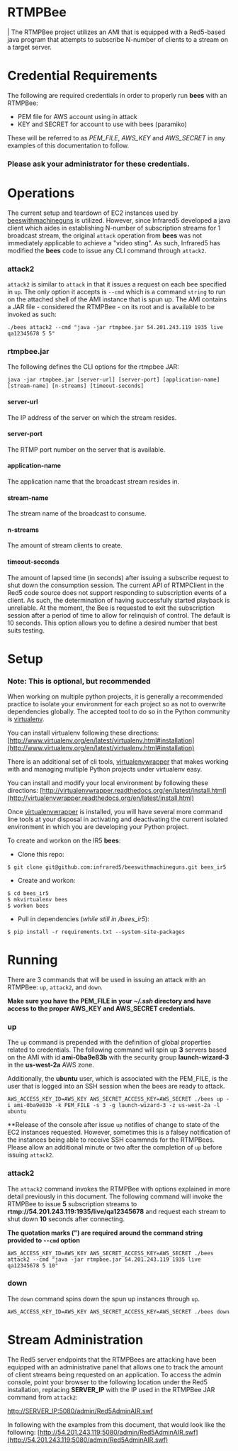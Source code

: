 RTMPBee
===
| The RTMPBee project utilizes an AMI that is equipped with a Red5-based java program that attempts to subscribe N-number of clients to a stream on a target server.

Credential Requirements
===
The following are required credentials in order to properly run **bees** with an RTMPBee:

* PEM file for AWS account using in attack
* KEY and SECRET for account to use with bees (paramiko)

These will be referred to as _PEM_FILE_, _AWS_KEY_ and _AWS_SECRET_ in any examples of this documentation to follow.

### Please ask your administrator for these credentials.

Operations
===
The current setup and teardown of EC2 instances used by [beeswithmachineguns](https://github.com/newsapps/beeswithmachineguns) is utilized. However, since Infrared5 developed a java client which aides in establishing N-number of subscription streams for 1 broadcast stream, the original `attack` operation from **bees** was not immediately applicable to achieve a "video sting". As such, Infrared5 has modified the **bees** code to issue any CLI command through `attack2`.

### attack2

`attack2` is similar to `attack` in that it issues a request on each bee specified in `up`. The only option it accepts is `--cmd` which is a command `string` to run on the attached shell of the AMI instance that is spun up. The AMI contains a JAR file - considered the RTMPBee - on its root and is available to be invoked as such:

```
./bees attack2 --cmd "java -jar rtmpbee.jar 54.201.243.119 1935 live qa12345678 5 5"
```

### rtmpbee.jar
The following defines the CLI options for the rtmpbee JAR:

```
java -jar rtmpbee.jar [server-url] [server-port] [application-name] [stream-name] [n-streams] [timeout-seconds]
```

#### server-url
The IP address of the server on which the stream resides.

#### server-port
The RTMP port number on the server that is available.

#### application-name
The application name that the broadcast stream resides in.

#### stream-name
The stream name of the broadcast to consume.

#### n-streams
The amount of stream clients to create.

#### timeout-seconds
The amount of lapsed time (in seconds) after issuing a subscribe request to shut down the consumption session. The current API of RTMPClient in the Red5 code source does not support responding to subscription events of a client. As such, the determination of having successfully started playback is unreliable. At the moment, the Bee is requested to exit the subscription session after a period of time to allow for relinquish of control. The default is 10 seconds. This option allows you to define a desired number that best suits testing.

Setup
===
### Note: This is optional, but recommended

When working on multiple python projects, it is generally a recommended practice to isolate your environment for each project so as not to overwrite dependencies globally. The accepted tool to do so in the Python community is [virtualenv](http://www.virtualenv.org).

You can install virtualenv following these directions: [http://www.virtualenv.org/en/latest/virtualenv.html#installation](http://www.virtualenv.org/en/latest/virtualenv.html#installation)

There is an additional set of cli tools, [virtualenvwrapper](http://virtualenvwrapper) that makes working with and managing multiple Python projects under virtualenv easy.

You can install and modify your local environment by following these directions: [http://virtualenvwrapper.readthedocs.org/en/latest/install.html](http://virtualenvwrapper.readthedocs.org/en/latest/install.html)

Once [virtualenvwrapper](http://virtualenvwrapper) is installed, you will have several more command line tools at your disposal in activating and deactivating the current isolated environment in which you are developing your Python project.

To create and workon on the IR5 **bees**:

* Clone this repo:

```
$ git clone git@github.com:infrared5/beeswithmachineguns.git bees_ir5
```

* Create and workon:

```
$ cd bees_ir5
$ mkvirtualenv bees
$ workon bees
```

* Pull in dependencies (_while still in /bees_ir5_):

```
$ pip install -r requirements.txt --system-site-packages
```

Running
===
There are 3 commands that will be used in issuing an attack with an RTMPBee: `up`, `attack2`, and `down`.

**Make sure you have the PEM_FILE in your _~/.ssh_ directory and have access to the proper AWS_KEY and AWS_SECRET credentials.**

### up
The `up` command is prepended with the definition of global properties related to credentials. The following command will spin up **3** servers based on the AMI with id **ami-0ba9e83b** with the security group **launch-wizard-3** in the **us-west-2a** AWS zone.

Additionally, the **ubuntu** user, which is associated with the PEM_FILE, is the user that is logged into an SSH session when the bees are ready to attack.

```
AWS_ACCESS_KEY_ID=AWS_KEY AWS_SECRET_ACCESS_KEY=AWS_SECRET ./bees up -i ami-0ba9e83b -k PEM_FILE -s 3 -g launch-wizard-3 -z us-west-2a -l ubuntu
```

**Release of the console after issue `up` notifies of change to state of the EC2 instances requested. However, sometimes this is a falsey notification of the instances being able to receive SSH coammnds for the RTMPBees. Please allow an additional minute or two after the completion of `up` before issuing `attack2`.

### attack2
The `attack2` command invokes the RTMPBee with options explained in more detail previously in this document. The following command will invoke the RTMPBee to issue **5** subscription streams to **rtmp://54.201.243.119:1935/live/qa12345678** and request each stream to shut down **10** seconds after connecting.

**The quotation marks (") are required around the command string provided to `--cmd` option**

```
AWS_ACCESS_KEY_ID=AWS_KEY AWS_SECRET_ACCESS_KEY=AWS_SECRET ./bees attack2 --cmd "java -jar rtmpbee.jar 54.201.243.119 1935 live qa12345678 5 10"
```

### down
The `down` command spins down the spun up instances through `up`.

```
AWS_ACCESS_KEY_ID=AWS_KEY AWS_SECRET_ACCESS_KEY=AWS_SECRET ./bees down
```

Stream Administration
===
The Red5 server endpoints that the RTMPBees are attacking have been equipped with an administrative panel that allows one to track the amount of client streams being requested on an application. To access the admin console, point your browser to the following location under the Red5 installation, replacing **SERVER_IP** with the IP used in the RTMPBee JAR command from `attack2`:

[http://SERVER_IP:5080/admin/Red5AdminAIR.swf](http://SERVER_IP:5080/admin/Red5AdminAIR.swf)

In following with the examples from this document, that would look like the following: [http://54.201.243.119:5080/admin/Red5AdminAIR.swf](http://54.201.243.119:5080/admin/Red5AdminAIR.swf)
